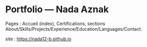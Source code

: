 # Portfolio — Nada Aznak 
Pages : Accueil (index), Certifications, sections About/Skills/Projects/Experience/Education/Languages/Contact.

site : https://nada12-b.github.io


